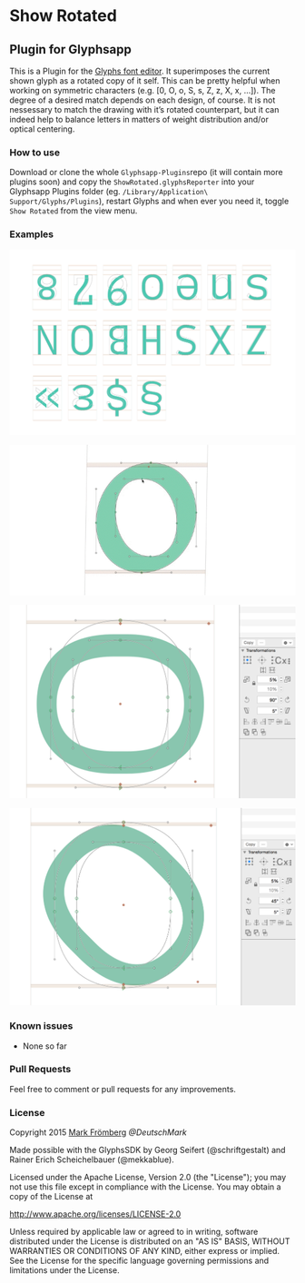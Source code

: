 # Show Rotated

## Plugin for Glyphsapp

This is a Plugin for the [Glyphs font editor](http://glyphsapp.com/). It superimposes the current shown glyph as a rotated copy of it self. This can be pretty helpful when working on symmetric characters (e.g. [0, O, o, S, s, Z, z, X, x, …]). The degree of a desired match depends on each design, of course. It is not nessessary to match the drawing with it’s rotated counterpart, but it can indeed help to balance letters in matters of weight distribution and/or optical centering.

### How to use

Download or clone the whole `Glyphsapp-Plugins`repo (it will contain more plugins soon) and copy the `ShowRotated.glyphsReporter` into your Glyphsapp Plugins folder (eg. `/Library/Application\ Support/Glyphs/Plugins`), restart Glyphs and when ever you need it, toggle `Show Rotated` from the view menu.

### Examples

![Show Rotated Demo](https://raw.githubusercontent.com/DeutschMark/Show-Rotated/master/Screenshots/Show%20Rotated%20-%20Mark%20-%20Froemberg%2001.png?raw=true "Show Rotated Demo")

![Show Rotated live Demo](https://github.com/DeutschMark/Show-Rotated/blob/master/Screenshots/Show%20Rotated%20-%20Mark%20-%20Froemberg%2002.gif?raw=true "Show Rotated live Demo")

![Show Rotated Demo](https://github.com/DeutschMark/Show-Rotated/blob/master/Screenshots/Show%20Rotated%20-%20Mark%20-%20Froemberg%2003.png?raw=true "Show Rotated Demo")

![Show Rotated Demo](https://github.com/DeutschMark/Show-Rotated/blob/master/Screenshots/Show%20Rotated%20-%20Mark%20-%20Froemberg%2004-png.png?raw=true "Show Rotated Demo")


### Known issues

- None so far

### Pull Requests

Feel free to comment or pull requests for any improvements.

### License

Copyright 2015 [Mark Frömberg](http://www.markfromberg.com/) *@DeutschMark*

Made possible with the GlyphsSDK by Georg Seifert (@schriftgestalt) and Rainer Erich Scheichelbauer (@mekkablue).

Licensed under the Apache License, Version 2.0 (the "License");
you may not use this file except in compliance with the License.
You may obtain a copy of the License at

http://www.apache.org/licenses/LICENSE-2.0

Unless required by applicable law or agreed to in writing, software
distributed under the License is distributed on an "AS IS" BASIS,
WITHOUT WARRANTIES OR CONDITIONS OF ANY KIND, either express or implied.
See the License for the specific language governing permissions and
limitations under the License.
